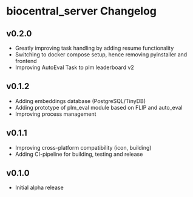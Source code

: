 # biocentral_server Changelog

## v0.2.0
* Greatly improving task handling by adding resume functionality
* Switching to docker compose setup, hence removing pyinstaller and frontend
* Improving AutoEval Task to plm leaderboard v2

## v0.1.2
* Adding embeddings database (PostgreSQL/TinyDB)
* Adding prototype of plm_eval module based on FLIP and auto_eval
* Improving process management

## v0.1.1
* Improving cross-platform compatibility (icon, building)
* Adding CI-pipeline for building, testing and release


## v0.1.0
* Initial alpha release